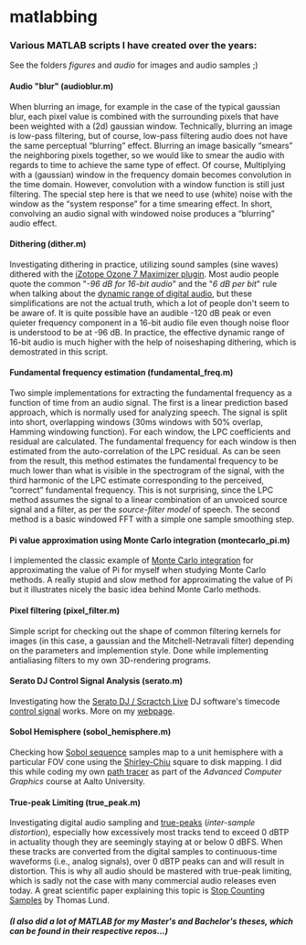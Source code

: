 # matlabbing
### Various MATLAB scripts I have created over the years:

See the folders *figures* and *audio* for images and audio samples ;)          

#### Audio "blur" (audioblur.m)

When blurring an image, for example in the case of the typical gaussian blur, each pixel value is combined with the surrounding pixels that have been weighted with a (2d) gaussian window. Technically, blurring an image is low-pass filtering, but of course, low-pass filtering audio does not have the same perceptual “blurring” effect. Blurring an image basically “smears” the neighboring pixels together, so we would like to smear the audio with regards to time to achieve the same type of effect. Of course, Multiplying with a (gaussian) window in the frequency domain becomes convolution in the time domain. However, convolution with a window function is still just filtering. The special step here is that we need to use (white) noise with the window as the “system response” for a time smearing effect. In short, convolving an audio signal with windowed noise produces a “blurring” audio effect.


#### Dithering (dither.m)

Investigating dithering in practice, utilizing sound samples (sine waves) dithered with the [iZotope Ozone 7 Maximizer plugin](https://www.izotope.com/). Most audio people quote the common "_-96 dB for 16-bit audio_" and the "_6 dB per bit_" rule when talking about the [dynamic range of digital audio](https://en.wikipedia.org/wiki/Dynamic_range#Audio), but these simplifications are not the actual truth, which a lot of people don't seem to be aware of. It is quite possible have an audible -120 dB peak or even quieter frequency component in a 16-bit audio file even though noise floor is understood to be at -96 dB. In practice, the effective dynamic range of 16-bit audio is much higher with the help of noiseshaping dithering, which is demostrated in this script.


#### Fundamental frequency estimation (fundamental_freq.m)

Two simple implementations for extracting the fundamental frequency as a function of time from an audio signal. The first is a linear prediction based approach, which is normally used for analyzing speech. The signal is split into short, overlapping windows (30ms windows with 50% overlap, Hamming windowing function). For each window, the LPC coefficients and residual are calculated. The fundamental frequency for each window is then estimated from the auto-correlation of the LPC residual. As can be seen from the result, this method estimates the fundamental frequency to be much lower than what is visible in the spectrogram of the signal, with the third harmonic of the LPC estimate corresponding to the perceived, ”correct” fundamental frequency. This is not surprising, since the LPC method assumes the signal to a linear combination of an unvoiced source signal and a filter, as per the _source-filter model_ of speech. The second method is a basic windowed FFT with a simple one sample smoothing step.


#### Pi value approximation using Monte Carlo integration (montecarlo_pi.m)

I implemented the classic example of [Monte Carlo integration](https://en.wikipedia.org/wiki/Monte_Carlo_integration) for approximating the value of Pi for myself when studying Monte Carlo methods. A really stupid and slow method for approximating the value of Pi but it illustrates nicely the basic idea behind Monte Carlo methods.


#### Pixel filtering (pixel_filter.m)

Simple script for checking out the shape of common filtering kernels for images (in this case, a gaussian and the Mitchell-Netravali filter) depending on the parameters and implemention style. Done while implementing antialiasing filters to my own 3D-rendering programs.   


#### Serato DJ Control Signal Analysis (serato.m)

Investigating how the [Serato DJ / Scractch Live](https://serato.com/) DJ software's timecode [control signal](https://en.wikipedia.org/wiki/Vinyl_emulation_software) works. More on my [webpage](http://www.esgrove.fi/analysing-the-serato-dj-timecode-signal/).   


#### Sobol Hemisphere (sobol_hemisphere.m)

Checking how [Sobol sequence](https://en.wikipedia.org/wiki/Sobol_sequence) samples map to a unit hemisphere with a particular FOV cone using the [Shirley-Chiu](https://doi.org/10.1080/10867651.1997.10487479) square to disk mapping. I did this while coding my own [path tracer](https://en.wikipedia.org/wiki/Path_tracing) as part of the _Advanced Computer Graphics_ course at Aalto University.        


#### True-peak Limiting (true_peak.m)

Investigating digital audio sampling and [true-peaks](https://techblog.izotope.com/2015/08/24/true-peak-detection/) (_inter-sample distortion_), especially how excessively most tracks tend to exceed 0 dBTP in actuality though they are seemingly staying at or below 0 dBFS. When these tracks are converted from the digital samples to continuous-time waveforms (i.e., analog signals), over 0 dBTP peaks can and will result in distortion. This is why all audio should be mastered with true-peak limiting, which is sadly not the case with many commercial audio releases even today. A great scientific paper explaining this topic is [Stop Counting Samples](http://www.aes.org/e-lib/browse.cfm?elib=13806) by Thomas Lund.


##### (I also did a lot of MATLAB for my Master's and Bachelor's theses, which can be found in their respective repos...)     